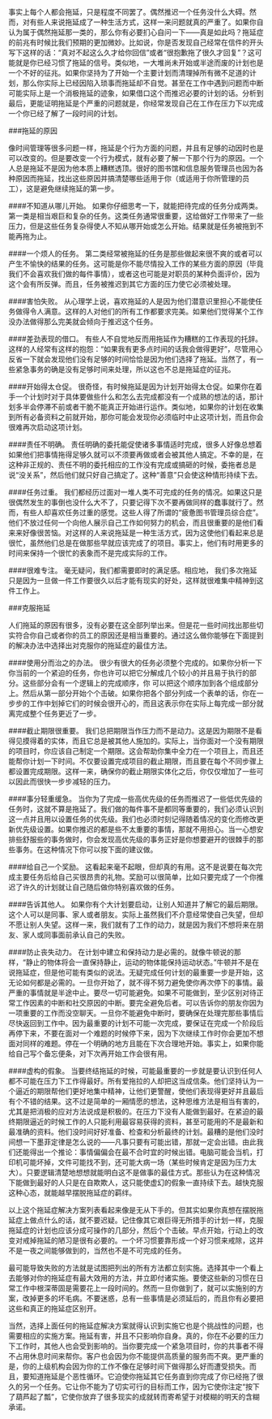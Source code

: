 事实上每个人都会拖延，只是程度不同罢了。偶然推迟一个任务没什么大碍。然而，对有些人来说拖延成了一种生活方式，这样一来问题就真的严重了。如果你自认为属于偶然拖延那一类的，那么你有必要扪心自问一下——真是如此吗？拖延症的前兆有时候比我们预期的更加微妙。比如说，你是否发现自己经常在信件的开头写下这样的话：“真对不起这么久才给你回信”或者“很抱歉拖了很久才回复”？这可能就是你已经习惯了拖延的信号。类似地，一大堆尚未开始或半途而废的计划也是一个不好的征兆。如果你坚持为了开始一个主要计划而清理掉所有微不足道的计划，那么你实际上已经因陷入琐事而拖延却不自觉。甚至在工作中遇到问题而中断可能实际上是一个消极拖延的迹象，如果借口这个而推迟必要的计划的话。分析到最后，更能证明拖延是个严重的问题就是，你经常发现自己在工作在压力下以完成一个你已经了解了一段时间的计划。

###拖延的原因

像时间管理等很多问题一样，拖延是个行为方面的问题，并且有足够的动因时也是可以改变的。但是要改变一个行为模式，就有必要了解一下那个行为的原因。一个人总是拖延不是因为他本质上糟糕透顶。很好的图书馆和信息服务管理员也因为各种原因而拖延，找出这些原因并搞清楚哪些适用于你（或适用于你所管理的员工），这是避免继续拖延的第一步。

####不知道从哪儿开始。
如果你仔细思考一下，就能把待完成的任务分成两类。第一类是相当艰巨和复杂的任务。这类任务通常很重要，这给做好工作带来了一些压力，但是这些任务复杂得使人不知从哪开始或怎么开始。结果就是任务被拖到不能再拖为止。

####一个烦人的任务。
第二类经常被拖延的任务是那些做起来很不爽的或者可以产生不愉快的结果的任务。这可能是你不能尽情投入工作的某些方面的原因（毕竟我们不会喜欢我们做的每件事情），或者这也可能是对职员的某种负面评价，因为这个会有所反弹。而且，任务被推迟到其它方面的压力使它必须被处理。

####害怕失败。
从心理学上说，喜欢拖延的人是因为他们潜意识里担心不能使任务做得令人满意。这样的人对他们的所有工作都要求完美。如果他们觉得某个工作没办法做得那么完美就会倾向于推迟这个任务。

####差劲表现的借口。
有些人不自觉地反而用拖延作为糟糕的工作表现的托辞。这样的人经常有这样的抱怨：“如果我有更多点时间的话我会做得更好”，尽管用心反省一下就会发现他们没有足够的时间恰恰是因为他们选择了拖延。当然了，有一些紧急事务的确是没有足够时间来处理，所以这也不总是拖延症的征兆。

####开始得太仓促。
很奇怪，有时候拖延是因为计划开始得太仓促。如果你在着手一个计划时对于具体要做些什么和怎么去完成都没有一个成熟的想法的话，那计划多半会停滞不前或者干脆不能真正开始进行运作。类似地，如果你的计划在收集到所有必备资料之前就开始，那你可能会发现你必须临时中止这项计划，而且你会很难再次启动这项计划。

####责任不明确。
责任明确的委托能促使诸多事情适时完成，很多人好像总想着如果他们把事情拖得足够久就可以不须要再做或者会被其他人搞定。不幸的是，在这种非正规的、责任不明的委托相应的工作没有完成或搞砸的时候，委拖者总是说“没关系”，然后他们就只好自己搞定了。这种“善意”只会使这种情形持续下去。

####任务过重。
我们都经历过面对一堆人类不可完成的任务的情况。如果这只是很偶然发生的事倒也没什么大不了，只要记得下次不要再做同样的蠢事就行了。然而，有些人却喜欢任务过重的感觉。这些人得了所谓的“疲惫图书管理员综合症”。他们不放过任何一个向他人展示自己工作如何努力的机会，而且很重要的是他们看来来好像很苦恼。对这样的人来说拖延是一种生活方式，因为这使他们看起来总是很忙，虽然他们总是在做那些早就应该完成了的项目。事实上，他们有时用更多的时间来保持一个很忙的表象而不是完成实际的工作。

####很难专注。
毫无疑问，我们都需要即时的满足感。相应地， 我们多次拖延只是因为一旦做一件工作要很久以后才能有现实的好处，这样就很难集中精神到这件工作上。

###克服拖延

人们拖延的原因有很多，没有必要在这全部列举出来。但是花一些时间找出那些切实符合你自己或者你的员工的原因还是相当重要的。通过这么做你能够在下面提到的解决办法中选择出对克服你的拖延症的最佳方法。

####使用分而治之的办法。
很少有很大的任务必须整个完成的。如果你分析一下你当前的一个紧迫的任务，你也许可以把它分解成几个较小的并且易于执行的部分。这些部分会有一个逻辑上的完成顺序，你 可以把这个顺序加到各个组成部分上。然后从第一部分开始个个击破。如果你把各个部分列成一个表单的话，你在一步步的工作中划掉它们的时候会很开心的，而且这表示你在实际上每完成一部分就离完成整个任务更近了一步。

####截止期限很重要。
我们总把期限当作压力而不是动力。这是因为期限不是看得见摸得着的实体，而且它总是被其他人施加的。实际上，当你面对一个没有期限的项目时，你应该自己制定一个期限。这会帮助你集中全力在一个项目上，而且还能帮你计划一下时间。不仅要设置完成项目的截止期限，而且要在每个不同步骤上都设置完成期限。这样一来，确保你的截止期限实体化之后，你仅仅增加了一些可以因此而很快一步步减轻的压力。

####事分轻重缓急。
当你为了完成一些高优先级的任务而推迟了一些低优先级的任务时，这就不算是拖延了。我们做的每件事不是都同等重要的，我们必须认识到这一点并且用以设置任务的优先级。我们也必须时刻记得随着情况的变化而修改更新优先级设置。如果你推迟的都是些不太重要的事情，那就不用担心。当一心想安排些舒服些的事务做时，你会发现高优先级的事务正好是你想要避开的很棘手的那些事务。在这种情况下你可以按下面的建议做。

####给自己一个奖励。
这看起来毫不起眼，但却真的有用。这不是说要在每次完成主要任务后给自己买很昂贵的礼物。奖励可以很简单，比如只要完成了一个你推迟了许久的计划就让自己随后做你特别喜欢做的任务。

####告诉其他人。
如果你有个大计划要启动，让别人知道并了解它的最后期限。这个人可以是同事、家人或者朋友。实际上虽然我们不介意经常使自己失望，但却不愿让别人失望。这样一来，我们就有了工作的动力，就是因为我们不想将来在朋友、家人或同事面前承认自己的失败。

####防止丧失动力。
在计划中建立和保持动力是必需的。就像牛顿说的那样，“静止的物体将会一直保持静止，运动的物体能保持运动状态。”牛顿并不是在说拖延症，但是他可能有类似的说法。无疑完成任何计划的最重要一步是开始，这无论如何都是必需的。一旦你开始了，就不得不努力避免使你再次停下的事情。最严重的事情就是半途中止。要尽一切可能避免。如果不可能做到，至少区别对待正常工作因素的中断和社交原因的中断。要完全避免后者。可以告诉你的朋友你因为一项重要的工作而没空聊天。一旦你不能避免中断时，要确保在处理完那些事情后尽快返回到工作中。因为最重要的计划不可能一次完成，要保证在完成一个阶段后再停下来，不要在面对一个难题的时候停下来，因为下次继续工作时你会更加不想面对同样的难题。停在一个明确的地方且能在下次合理地开始。事实上，如果你能给自己写个备忘便条，对下次再开始工作会很有用。

####虚构的假象。
当要终结拖延的时候，可能最重要的一步就是要认识到任何人都不可能在压力下工作得最好。所有爱拖拉的人却把这当成信条。他们坚持认为一个逼近的期限帮他们更好地集中精神，让他们更警醒，使他们表现得更好并且最后有个不错的结果。这不过是简单的一厢情愿的想法，这种思维方法是相当有害的，尤其是把消极的应对方法说成是积极的。在压力下没有人能做到最好。在紧迫的最终期限逼近的时候工作的人只能利用最容易获得的资料，甚至可能用的不是最新和最准确的资料。他们没时间好好准备、检查和分析最终的计划。最糟的是他们没时间想一下墨菲定律是怎么说的——凡事只要有可能出错，那就一定会出错。由此我们还能得出一个推论：事情偏偏会在最不合时宜的时候出错。电脑可能会当机，打印机可能坏掉，文件可能找不到，还可能大病一场（某些时候肯定是因为压力太大）。只要逻辑清楚地想想就能明白这不是做事的最佳方式。那些认为在这种情况下能做到最好的人只是在自欺欺人，这只能使虚幻的假象一直持续下去。越快克服这种心态，就能越早摆脱拖延症的羁绊。

以上这个拖延症解决方案列表看起来像是无从下手的。但其实如果你真想在摆脱拖延症上做点什么的话，就不要迟疑。记住像其它艰巨得无所措手的计划一样，克服拖延症的计划也应该分成可操作的几部分，然后个个击破。早点开始，行动上的改变对戒掉拖延的陋习是很有必要的。一个坏习惯要靠形成一个好习惯来戒除，这并不是一夜之间能够做到的，当然也不是不可完成的任务。

最可能导致失败的方法就是试图把列出的所有方法都立刻实施。选择其中一个看上去能够对你的拖延症有最大效用的方法，并立即付诸实施。要使这些新的习惯在日常工作中根深蒂固是需要花上一段时间的。然而一旦你做到了，就可以实施别的方案，改掉更多的坏毛病。不要迷惑，总有一些事情是必须延后的，而且你有必要把这些和真正的拖延症区别开。

当然，选择上面任何的拖延症解决方案就得认识到实施它也是个挑战性的问题，也需要相应的实施方案。拖延有害，并且不只影响你自身。真的，你在不必要的压力下工作时，其他人也会受到影响的。当你要完成一个紧急项目时，你的共事者不得不占用休息时间来帮你。客户也会因为你不能提供高质量的服务而不爽。更严重的是，你的上级机构会因为你的工作不像在足够时间下做得那么好而遭受损失。而且，要知道拖延是个恶性循环。它迫使你拖延其它任务直到你完成了你已经拖了很久的另一个任务。它让你不能为了切实可行的目标而工作，因为它使你注定“按下了葫芦起了瓢”，它使你放弃了很多现实的成就转而寄希望于对模糊的明天的含糊承诺。
